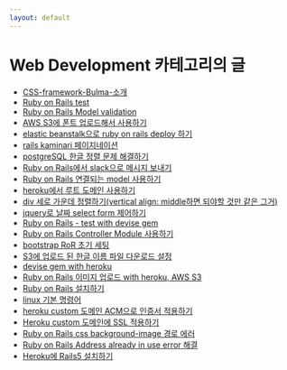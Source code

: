 ```yaml
---
layout: default
---
```


# Web Development 카테고리의 글

<ul>
  
  <li><a href="/blog/css-framework-Bulma-%EC%86%8C%EA%B0%9C/">CSS-framework-Bulma-소개</a></li>
  
  <li><a href="/blog/Ruby-on-Rails-test/">Ruby on Rails test</a></li>
  
  <li><a href="/blog/Ruby-on-Rails-Model-validation/">Ruby on Rails Model validation</a></li>
  
  <li><a href="/blog/AWS-S3%EC%97%90-%ED%8F%B0%ED%8A%B8-%EC%97%85%EB%A1%9C%EB%93%9C%ED%95%B4%EC%84%9C-%EC%82%AC%EC%9A%A9%ED%95%98%EA%B8%B0/">AWS S3에 폰트 업로드해서 사용하기</a></li>
  
  <li><a href="/blog/elastic-beanstalk%EC%9C%BC%EB%A1%9C-ruby-on-rails-deploy-%ED%95%98%EA%B8%B0/">elastic beanstalk으로 ruby on rails deploy 하기</a></li>
  
  <li><a href="/blog/rails-kaminari-%ED%8E%98%EC%9D%B4%EC%A7%80%EB%84%A4%EC%9D%B4%EC%85%98/">rails kaminari 페이지네이션</a></li>
  
  <li><a href="/blog/postgreSQL-%ED%95%9C%EA%B8%80-%EC%A0%95%EB%A0%AC-%EB%AC%B8%EC%A0%9C-%ED%95%B4%EA%B2%B0%ED%95%98%EA%B8%B0/">postgreSQL 한글 정렬 문제 해결하기</a></li>
  
  <li><a href="/blog/ruby-on-rails%EC%97%90%EC%84%9C-slack%EC%9C%BC%EB%A1%9C-%EB%A9%94%EC%8B%9C%EC%A7%80-%EB%B3%B4%EB%82%B4%EA%B8%B0/">Ruby on Rails에서 slack으로 메시지 보내기</a></li>
  
  <li><a href="/blog/Ruby-on-Rails-%EC%97%B0%EA%B2%B0%EB%90%98%EB%8A%94-model-%EC%82%AC%EC%9A%A9%ED%95%98%EA%B8%B0/">Ruby on Rails 연결되는 model 사용하기</a></li>
  
  <li><a href="/blog/heroku%EC%97%90%EC%84%9C-%EB%A3%A8%ED%8A%B8-%EB%8F%84%EB%A9%94%EC%9D%B8-%EC%82%AC%EC%9A%A9%ED%95%98%EA%B8%B0/">heroku에서 루트 도메인 사용하기</a></li>
  
  <li><a href="/blog/div-%EC%84%B8%EB%A1%9C-%EA%B0%80%EC%9A%B4%EB%8D%B0-%EC%A0%95%EB%A0%AC%ED%95%98%EA%B8%B0-vertical-align-middle%ED%95%98%EB%A9%B4-%EB%90%98%EC%95%BC%ED%95%A0-%EA%B2%83%EB%A7%8C-%EA%B0%99%EC%9D%80-%EA%B7%B8%EA%B1%B0/">div 세로 가운데 정렬하기(vertical align: middle하면 되야할 것만 같은 그거)</a></li>
  
  <li><a href="/blog/jquery%EB%A1%9C-%EB%82%A0%EC%A7%9C-select-form-%EC%A0%9C%EC%96%B4%ED%95%98%EA%B8%B0/">jquery로 날짜 select form 제어하기</a></li>
  
  <li><a href="/blog/Ruby-on-Rails-test-with-devise-gem/">Ruby on Rails - test with devise gem</a></li>
  
  <li><a href="/blog/Ruby-on-Rails-Controller-Module-%EC%82%AC%EC%9A%A9%ED%95%98%EA%B8%B0/">Ruby on Rails Controller Module 사용하기</a></li>
  
  <li><a href="/blog/bootstrap-RoR-%EC%B4%88%EA%B8%B0-%EC%84%B8%ED%8C%85/">bootstrap RoR 초기 세팅</a></li>
  
  <li><a href="/blog/S3%EC%97%90-%EC%97%85%EB%A1%9C%EB%93%9C-%EB%90%9C-%ED%95%9C%EA%B8%80-%EC%9D%B4%EB%A6%84-%ED%8C%8C%EC%9D%BC-%EB%8B%A4%EC%9A%B4%EB%A1%9C%EB%93%9C-%EC%84%A4%EC%A0%95/">S3에 업로드 된 한글 이름 파일 다운로드 설정</a></li>
  
  <li><a href="/blog/devise-gem-with-heroku/">devise gem with heroku</a></li>
  
  <li><a href="/blog/ruby-on-rails-%EC%9D%B4%EB%AF%B8%EC%A7%80-%EC%97%85%EB%A1%9C%EB%93%9C-with-heroku-AWS-S3/">Ruby on Rails 이미지 업로드 with heroku, AWS S3</a></li>
  
  <li><a href="/blog/ruby-on-rails-%EC%84%A4%EC%B9%98%ED%95%98%EA%B8%B0/">Ruby on Rails 설치하기</a></li>
  
  <li><a href="/blog/linux-%EA%B8%B0%EB%B3%B8-%EB%AA%85%EB%A0%B9%EC%96%B4/">linux 기본 명령어</a></li>
  
  <li><a href="/blog/heroku-custom-%EB%8F%84%EB%A9%94%EC%9D%B8-ACM%EC%9C%BC%EB%A1%9C-%EC%9D%B8%EC%A6%9D%EC%84%9C-%EC%A0%81%EC%9A%A9%ED%95%98%EA%B8%B0/">heroku custom 도메인 ACM으로 인증서 적용하기</a></li>
  
  <li><a href="/blog/heroku-custom-%EB%8F%84%EB%A9%94%EC%9D%B8%EC%97%90-ssl-%EC%A0%81%EC%9A%A9%ED%95%98%EA%B8%B0/">Heroku custom 도메인에 SSL 적용하기</a></li>
  
  <li><a href="/blog/Ruby-on-Rails-css-background-image-%EA%B2%BD%EB%A1%9C-%EC%97%90%EB%9F%AC/">Ruby on Rails css background-image 경로 에러</a></li>
  
  <li><a href="/blog/Ruby-on-Rails-Address-already-in-use-error-%ED%95%B4%EA%B2%B0/">Ruby on Rails Address already in use error 해결</a></li>
  
  <li><a href="/blog/heroku%EC%97%90-rails5-%EC%84%A4%EC%B9%98%ED%95%98%EA%B8%B0/">Heroku에 Rails5 설치하기</a></li>
  
</ul>

